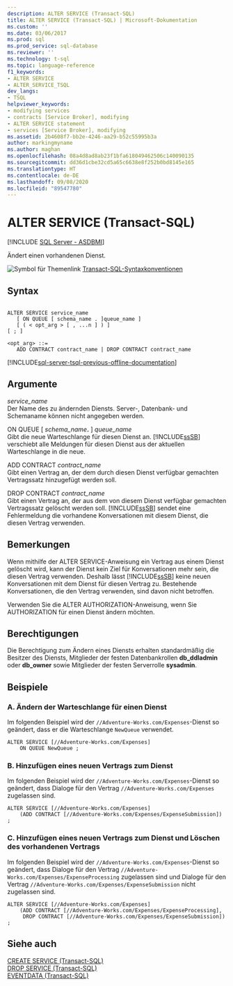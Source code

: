 ```yaml
---
description: ALTER SERVICE (Transact-SQL)
title: ALTER SERVICE (Transact-SQL) | Microsoft-Dokumentation
ms.custom: ''
ms.date: 03/06/2017
ms.prod: sql
ms.prod_service: sql-database
ms.reviewer: ''
ms.technology: t-sql
ms.topic: language-reference
f1_keywords:
- ALTER SERVICE
- ALTER_SERVICE_TSQL
dev_langs:
- TSQL
helpviewer_keywords:
- modifying services
- contracts [Service Broker], modifying
- ALTER SERVICE statement
- services [Service Broker], modifying
ms.assetid: 2b4608f7-bb2e-4246-aa29-b52c55995b3a
author: markingmyname
ms.author: maghan
ms.openlocfilehash: 08a4d8ad8ab23f1bfa618049462506c140090135
ms.sourcegitcommit: dd36d1cbe32cd5a65c6638e8f252b0bd8145e165
ms.translationtype: HT
ms.contentlocale: de-DE
ms.lasthandoff: 09/08/2020
ms.locfileid: "89547780"
---
```

# <a name="alter-service-transact-sql"></a>ALTER SERVICE (Transact-SQL)
[!INCLUDE [SQL Server - ASDBMI](../../includes/applies-to-version/sql-asdbmi.md)]

  Ändert einen vorhandenen Dienst.  
  
 ![Symbol für Themenlink](../../database-engine/configure-windows/media/topic-link.gif "Symbol für Themenlink") [Transact-SQL-Syntaxkonventionen](../../t-sql/language-elements/transact-sql-syntax-conventions-transact-sql.md)  
  
## <a name="syntax"></a>Syntax  
  
```syntaxsql
  
ALTER SERVICE service_name   
   [ ON QUEUE [ schema_name . ]queue_name ]   
   [ ( < opt_arg > [ , ...n ] ) ]  
[ ; ]  
  
<opt_arg> ::=  
   ADD CONTRACT contract_name | DROP CONTRACT contract_name  
```  
  

[!INCLUDE[sql-server-tsql-previous-offline-documentation](../../includes/sql-server-tsql-previous-offline-documentation.md)]

## <a name="arguments"></a>Argumente
 *service_name*  
 Der Name des zu ändernden Diensts. Server-, Datenbank- und Schemaname können nicht angegeben werden.  
  
 ON QUEUE [ _schema_name_**.** ] *queue_name*  
 Gibt die neue Warteschlange für diesen Dienst an. [!INCLUDE[ssSB](../../includes/sssb-md.md)] verschiebt alle Meldungen für diesen Dienst aus der aktuellen Warteschlange in die neue.  
  
 ADD CONTRACT *contract_name*  
 Gibt einen Vertrag an, der dem durch diesen Dienst verfügbar gemachten Vertragssatz hinzugefügt werden soll.  
  
 DROP CONTRACT *contract_name*  
 Gibt einen Vertrag an, der aus dem von diesem Dienst verfügbar gemachten Vertragssatz gelöscht werden soll. [!INCLUDE[ssSB](../../includes/sssb-md.md)] sendet eine Fehlermeldung die vorhandene Konversationen mit diesem Dienst, die diesen Vertrag verwenden.  
  
## <a name="remarks"></a>Bemerkungen  
 Wenn mithilfe der ALTER SERVICE-Anweisung ein Vertrag aus einem Dienst gelöscht wird, kann der Dienst kein Ziel für Konversationen mehr sein, die diesen Vertrag verwenden. Deshalb lässt [!INCLUDE[ssSB](../../includes/sssb-md.md)] keine neuen Konversationen mit dem Dienst für diesen Vertrag zu. Bestehende Konversationen, die den Vertrag verwenden, sind davon nicht betroffen.  
  
 Verwenden Sie die ALTER AUTHORIZATION-Anweisung, wenn Sie AUTHORIZATION für einen Dienst ändern möchten.  
  
## <a name="permissions"></a>Berechtigungen  
 Die Berechtigung zum Ändern eines Diensts erhalten standardmäßig die Besitzer des Diensts, Mitglieder der festen Datenbankrollen **db_ddladmin** oder **db_owner** sowie Mitglieder der festen Serverrolle **sysadmin**.  
  
## <a name="examples"></a>Beispiele  
  
### <a name="a-changing-the-queue-for-a-service"></a>A. Ändern der Warteschlange für einen Dienst  
 Im folgenden Beispiel wird der `//Adventure-Works.com/Expenses`-Dienst so geändert, dass er die Warteschlange `NewQueue` verwendet.  
  
```  
ALTER SERVICE [//Adventure-Works.com/Expenses]  
    ON QUEUE NewQueue ;  
```  
  
### <a name="b-adding-a-new-contract-to-the-service"></a>B. Hinzufügen eines neuen Vertrags zum Dienst  
 Im folgenden Beispiel wird der `//Adventure-Works.com/Expenses`-Dienst so geändert, dass Dialoge für den Vertrag `//Adventure-Works.com/Expenses` zugelassen sind.  
  
```  
ALTER SERVICE [//Adventure-Works.com/Expenses]  
    (ADD CONTRACT [//Adventure-Works.com/Expenses/ExpenseSubmission]) ;  
```  
  
### <a name="c-adding-a-new-contract-to-the-service-dropping-existing-contract"></a>C. Hinzufügen eines neuen Vertrags zum Dienst und Löschen des vorhandenen Vertrags  
 Im folgenden Beispiel wird der `//Adventure-Works.com/Expenses`-Dienst so geändert, dass Dialoge für den Vertrag `//Adventure-Works.com/Expenses/ExpenseProcessing` zugelassen sind und Dialoge für den Vertrag `//Adventure-Works.com/Expenses/ExpenseSubmission` nicht zugelassen sind.  
  
```  
ALTER SERVICE [//Adventure-Works.com/Expenses]  
    (ADD CONTRACT [//Adventure-Works.com/Expenses/ExpenseProcessing],   
     DROP CONTRACT [//Adventure-Works.com/Expenses/ExpenseSubmission]) ;  
```  
  
## <a name="see-also"></a>Siehe auch  
 [CREATE SERVICE &#40;Transact-SQL&#41;](../../t-sql/statements/create-service-transact-sql.md)   
 [DROP SERVICE &#40;Transact-SQL&#41;](../../t-sql/statements/drop-service-transact-sql.md)   
 [EVENTDATA &#40;Transact-SQL&#41;](../../t-sql/functions/eventdata-transact-sql.md)  
  
  

